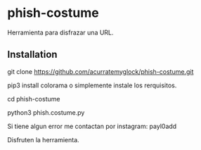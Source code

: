 # phish-costume
Herramienta para disfrazar una URL.





## Installation 


git clone https://github.com/acurratemyglock/phish-costume.git

pip3 install colorama
o simplemente instale los rerquisitos.

cd phish-costume

python3 phish.costume.py


Si tiene algun error me contactan por instagram: payl0add




Disfruten la herramienta.


















